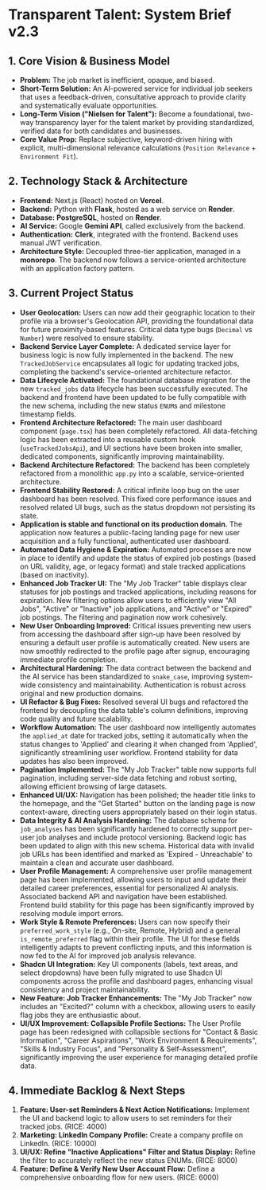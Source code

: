 # Transparent Talent: System Brief v2.3

## 1. Core Vision & Business Model
*   **Problem:** The job market is inefficient, opaque, and biased.
*   **Short-Term Solution:** An AI-powered service for individual job seekers that uses a feedback-driven, consultative approach to provide clarity and systematically evaluate opportunities.
*   **Long-Term Vision ("Nielsen for Talent"):** Become a foundational, two-way transparency layer for the talent market by providing standardized, verified data for both candidates and businesses.
*   **Core Value Prop:** Replace subjective, keyword-driven hiring with explicit, multi-dimensional relevance calculations (`Position Relevance` + `Environment Fit`).

## 2. Technology Stack & Architecture
*   **Frontend:** Next.js (React) hosted on **Vercel**.
*   **Backend:** Python with **Flask**, hosted as a web service on **Render**.
*   **Database:** **PostgreSQL**, hosted on **Render**.
*   **AI Service:** Google **Gemini API**, called exclusively from the backend.
*   **Authentication:** **Clerk**, integrated with the frontend. Backend uses manual JWT verification.
*   **Architecture Style:** Decoupled three-tier application, managed in a **monorepo**. The backend now follows a service-oriented architecture with an application factory pattern.

## 3. Current Project Status
*   **User Geolocation:** Users can now add their geographic location to their profile via a browser's Geolocation API, providing the foundational data for future proximity-based features. Critical data type bugs (`Decimal` vs `Number`) were resolved to ensure stability.
*   **Backend Service Layer Complete:** A dedicated service layer for business logic is now fully implemented in the backend. The new `TrackedJobService` encapsulates all logic for updating tracked jobs, completing the backend's service-oriented architecture refactor.
*   **Data Lifecycle Activated:** The foundational database migration for the new `tracked_jobs` data lifecycle has been successfully executed. The backend and frontend have been updated to be fully compatible with the new schema, including the new status `ENUM`s and milestone timestamp fields.
*   **Frontend Architecture Refactored:** The main user dashboard component (`page.tsx`) has been completely refactored. All data-fetching logic has been extracted into a reusable custom hook (`useTrackedJobsApi`), and UI sections have been broken into smaller, dedicated components, significantly improving maintainability.
*   **Backend Architecture Refactored:** The backend has been completely refactored from a monolithic `app.py` into a scalable, service-oriented architecture.
*   **Frontend Stability Restored:** A critical infinite loop bug on the user dashboard has been resolved. This fixed core performance issues and resolved related UI bugs, such as the status dropdown not persisting its state.
*   **Application is stable and functional on its production domain.** The application now features a public-facing landing page for new user acquisition and a fully functional, authenticated user dashboard.
*   **Automated Data Hygiene & Expiration:** Automated processes are now in place to identify and update the status of expired job postings (based on URL validity, age, or legacy format) and stale tracked applications (based on inactivity).
*   **Enhanced Job Tracker UI:** The "My Job Tracker" table displays clear statuses for job postings and tracked applications, including reasons for expiration. New filtering options allow users to efficiently view "All Jobs", "Active" or "Inactive" job applications, and "Active" or "Expired" job postings. The filtering and pagination now work cohesively.
*   **New User Onboarding Improved:** Critical issues preventing new users from accessing the dashboard after sign-up have been resolved by ensuring a default user profile is automatically created. New users are now smoothly redirected to the profile page after signup, encouraging immediate profile completion.
*   **Architectural Hardening:** The data contract between the backend and the AI service has been standardized to `snake_case`, improving system-wide consistency and maintainability. Authentication is robust across original and new production domains.
*   **UI Refactor & Bug Fixes:** Resolved several UI bugs and refactored the frontend by decoupling the data table's column definitions, improving code quality and future scalability.
*   **Workflow Automation:** The user dashboard now intelligently automates the `applied_at` date for tracked jobs, setting it automatically when the status changes to 'Applied' and clearing it when changed from 'Applied', significantly streamlining user workflow. Frontend stability for data updates has also been improved.
*   **Pagination Implemented:** The "My Job Tracker" table now supports full pagination, including server-side data fetching and robust sorting, allowing efficient browsing of large datasets.
*   **Enhanced UI/UX:** Navigation has been polished; the header title links to the homepage, and the "Get Started" button on the landing page is now context-aware, directing users appropriately based on their login status.
*   **Data Integrity & AI Analysis Hardening:** The database schema for `job_analyses` has been significantly hardened to correctly support per-user job analyses and include protocol versioning. Backend logic has been updated to align with this new schema. Historical data with invalid job URLs has been identified and marked as 'Expired - Unreachable' to maintain a clean and accurate user dashboard.
*   **User Profile Management:** A comprehensive user profile management page has been implemented, allowing users to input and update their detailed career preferences, essential for personalized AI analysis. Associated backend API and navigation have been established. Frontend build stability for this page has been significantly improved by resolving module import errors.
*   **Work Style & Remote Preferences:** Users can now specify their `preferred_work_style` (e.g., On-site, Remote, Hybrid) and a general `is_remote_preferred` flag within their profile. The UI for these fields intelligently adapts to prevent conflicting inputs, and this information is now fed to the AI for improved job analysis relevance.
*   **Shadcn UI Integration:** Key UI components (labels, text areas, and select dropdowns) have been fully migrated to use Shadcn UI components across the profile and dashboard pages, enhancing visual consistency and project maintainability.
*   **New Feature: Job Tracker Enhancements:** The "My Job Tracker" now includes an "Excited?" column with a checkbox, allowing users to easily flag jobs they are enthusiastic about.
*   **UI/UX Improvement: Collapsible Profile Sections:** The User Profile page has been redesigned with collapsible sections for "Contact & Basic Information", "Career Aspirations", "Work Environment & Requirements", "Skills & Industry Focus", and "Personality & Self-Assessment", significantly improving the user experience for managing detailed profile data.

## 4. Immediate Backlog & Next Steps
1.  **Feature: User-set Reminders & Next Action Notifications:** Implement the UI and backend logic to allow users to set reminders for their tracked jobs. (RICE: 4000)
2.  **Marketing: LinkedIn Company Profile:** Create a company profile on LinkedIn. (RICE: 10000)
3.  **UI/UX: Refine "Inactive Applications" Filter and Status Display:** Refine the filter to accurately reflect the new status ENUMs. (RICE: 8000)
4.  **Feature: Define & Verify New User Account Flow:** Define a comprehensive onboarding flow for new users. (RICE: 6000)
